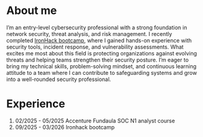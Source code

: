 # About me
I’m an entry-level cybersecurity professional with a strong foundation in network security, threat analysis, and risk management. 
I recently completed <a href="https://www.ironhack.com/gb/cybersecurity/remote" target:_blank noopener noreferer>IronHack bootcamp</a>, where I gained hands-on experience with security tools, incident response, and vulnerability assessments. 
What excites me most about this field is protecting organizations against evolving threats and helping teams strengthen their security posture. 
I’m eager to bring my technical skills, problem-solving mindset, and continuous learning attitude to a team where I can contribute to safeguarding systems and grow into a well-rounded security professional.

# Experience
<ol>
  <li>02/2025 - 05/2025 Accenture Fundaula SOC N1 analyst course</li>
  <li>09/2025 - 03/2026 Ironhack bootcamp</li>
</ol>
